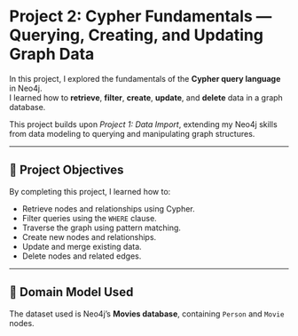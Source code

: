 # Project 2: Cypher Fundamentals — Querying, Creating, and Updating Graph Data

In this project, I explored the fundamentals of the **Cypher query language** in Neo4j.  
I learned how to **retrieve**, **filter**, **create**, **update**, and **delete** data in a graph database.  

This project builds upon *Project 1: Data Import*, extending my Neo4j skills from data modeling to querying and manipulating graph structures.

---

## 🎯 Project Objectives
By completing this project, I learned how to:

- Retrieve nodes and relationships using Cypher.
- Filter queries using the `WHERE` clause.
- Traverse the graph using pattern matching.
- Create new nodes and relationships.
- Update and merge existing data.
- Delete nodes and related edges.

---

## 🧩 Domain Model Used

The dataset used is Neo4j’s **Movies database**, containing `Person` and `Movie` nodes.
